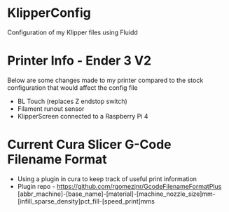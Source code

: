 # KlipperConfig
 Configuration of my Klipper files using Fluidd
 
 # Printer Info - Ender 3 V2
 Below are some changes made to my printer compared to the stock configuration that would affect the config file
 - BL Touch (replaces Z endstop switch)
 - Filament runout sensor
 - KlipperScreen connected to a Raspberry Pi 4

# Current Cura Slicer G-Code Filename Format
- Using a plugin in cura to keep track of useful print information
- Plugin repo - https://github.com/rgomezjnr/GcodeFilenameFormatPlus
[abbr_machine]-[base_name]-[material]-[machine_nozzle_size]mm-[infill_sparse_density]pct_fill-[speed_print]mms

